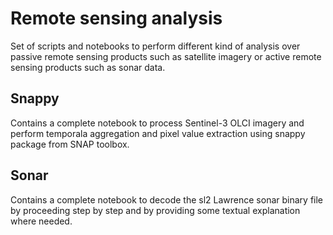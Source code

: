 # Remote sensing analysis

Set of scripts and notebooks to perform different kind of analysis over passive remote sensing products such as satellite imagery or active remote sensing products such as sonar data.

## Snappy ##

Contains a complete notebook to process Sentinel-3 OLCI imagery and perform temporala aggregation and pixel value extraction using snappy package from SNAP toolbox.

## Sonar ##

Contains a complete notebook to decode the sl2 Lawrence sonar binary file by proceeding step by step and by providing some textual explanation where needed.
